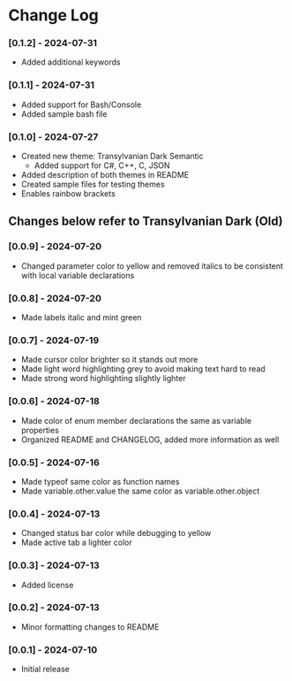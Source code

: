 # Change Log
### [0.1.2] - 2024-07-31
- Added additional keywords
### [0.1.1] - 2024-07-31
- Added support for Bash/Console
- Added sample bash file
### [0.1.0] - 2024-07-27
- Created new theme: Transylvanian Dark Semantic
	- Added support for C#, C++, C, JSON
- Added description of both themes in README
- Created sample files for testing themes
- Enables rainbow brackets
## Changes below refer to Transylvanian Dark (Old)
### [0.0.9] - 2024-07-20
- Changed parameter color to yellow and removed italics to be consistent with local variable declarations
### [0.0.8] - 2024-07-20
- Made labels italic and mint green
### [0.0.7] - 2024-07-19
- Made cursor color brighter so it stands out more
- Made light word highlighting grey to avoid making text hard to read
- Made strong word highlighting slightly lighter
### [0.0.6] - 2024-07-18
- Made color of enum member declarations the same as variable properties
- Organized README and CHANGELOG, added more information as well
### [0.0.5] - 2024-07-16
- Made typeof same color as function names
- Made variable.other.value the same color as variable.other.object
### [0.0.4] - 2024-07-13
- Changed status bar color while debugging to yellow
- Made active tab a lighter color
### [0.0.3] - 2024-07-13
- Added license
### [0.0.2] - 2024-07-13
- Minor formatting changes to README
### [0.0.1] - 2024-07-10
- Initial release

